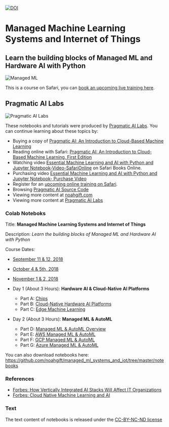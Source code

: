 [![DOI](https://zenodo.org/badge/142620918.svg)](https://zenodo.org/badge/latestdoi/142620918)
# Managed Machine Learning Systems and Internet of Things
## Learn the building blocks of Managed ML and Hardware AI with Python

![Managed ML](https://user-images.githubusercontent.com/58792/45260894-08e67a00-b3a8-11e8-941f-e539cb10f8e1.jpg)

This is a course on Safari, you can [book an upcoming live training here](https://www.safaribooksonline.com/search/?query=noah%20gift).

## Pragmatic AI Labs
![Pragmatic AI Labs](https://paiml.com/images/logo_with_slogan_white_background.png)

These notebooks and tutorials were produced by [Pragmatic AI Labs](https://paiml.com/).  You can continue learning about these topics by:

*   Buying a copy of [Pragmatic AI: An Introduction to Cloud-Based Machine Learning](http://www.informit.com/store/pragmatic-ai-an-introduction-to-cloud-based-machine-9780134863863)
*   Reading online with Safari:  [Pragmatic AI: An Introduction to Cloud-Based Machine Learning, First Edition](https://www.safaribooksonline.com/library/view/pragmatic-ai-an/9780134863924/)
*  Watching video [Essential Machine Learning and AI with Python and Jupyter Notebook-Video-SafariOnline](https://www.safaribooksonline.com/videos/essential-machine-learning/9780135261118) on Safari Books Online.
* Purchasing video [Essential Machine Learning and AI with Python and Jupyter Notebook- Purchase Video](http://www.informit.com/store/essential-machine-learning-and-ai-with-python-and-jupyter-9780135261095)
*   Register for an [upcoming online training on Safari](https://www.safaribooksonline.com/search/?query=noah%20gift).
*   Browsing [Pragmatic AI Source Code](https://github.com/noahgift/pragmaticai)
*   Viewing more content at [noahgift.com](https://noahgift.com/)
*   Viewing more content at [Pragmatic AI Labs](https://paiml.com/)

### Colab Noteboks

Title:  **Managed Machine Learning Systems and Internet of Things**

Description:  *Learn the building blocks of Managed ML and Hardware AI with Python*

Course Dates:

* [September 11 & 12, 2018](https://www.safaribooksonline.com/live-training/courses/managed-machine-learning-systems-and-internet-of-things/0636920208303/)
* [October 4 & 5th, 2018](https://www.safaribooksonline.com/live-training/courses/managed-machine-learning-systems-and-internet-of-things/0636920216605/)
* [November 1 & 2, 2018](https://www.safaribooksonline.com/live-training/courses/managed-machine-learning-systems-and-internet-of-things/0636920216667/)

* Day 1 (About 3 Hours):  **Hardware AI & Cloud-Native AI Platforms**

  - Part A:  [Chips](https://colab.research.google.com/drive/1fv3wJsTpAtTpLnNwz0rGTNcLLYO_3Vq7)
  - Part B:  [Cloud-Native Hardware AI Platforms](https://colab.research.google.com/drive/1KmBBSJTju3xgVzFuzGcfTlXMzJIDofH6)
  - Part C:  [Edge Machine Learning](https://colab.research.google.com/drive/1Q1UY2gK2qfx9aMPGEoRv7sqlzk7zbIJR)

* Day 2 (About 3 Hours):  **Managed ML & AutoML**

  - Part D: [Managed ML & AutoML Overview](https://colab.research.google.com/drive/13rfkBM5R3VBIv9Ci5gbUke_HFqIV9NvK)
  - Part E: [AWS Managed ML & AutoML](https://colab.research.google.com/drive/1vSjIfoPbekC6Y7IMioazgI7ZBK1exNfa)
  - Part F: [GCP Managed ML & AutoML](https://colab.research.google.com/drive/1wXCFKRtUj633zU0lnVfUy5qqRIXjLJR2)
  - Part G: [Azure Managed ML & AutoML](https://colab.research.google.com/drive/1Z2w-UgAUnHmfQxhZcgP6kkHE8dmloE8R)

You can also download notebooks here:  https://github.com/noahgift/managed_ml_systems_and_iot/tree/master/notebooks

### References

* [Forbes: How Vertically Integrated AI Stacks Will Affect IT Organizations](https://www.forbes.com/sites/forbestechcouncil/2018/11/02/how-vertically-integrated-ai-stacks-will-affect-it-organizations/#7a2f6f691713)
* [Forbes:  Cloud Native Machine Learning and AI](https://www.forbes.com/sites/forbestechcouncil/2018/07/05/cloud-native-machine-learning-and-ai/#34c136ab5397)

### Text
The text content of notebooks is released under the [CC-BY-NC-ND license](https://github.com/noahgift/managed_ml_systems_and_iot/blob/master/license.md)
